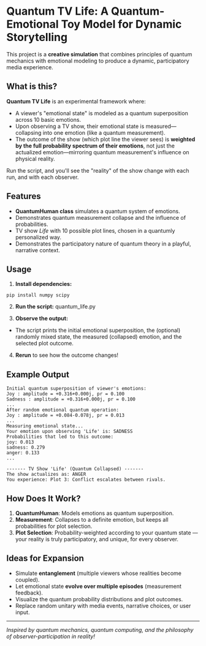 # Quantum TV Life: A Quantum-Emotional Toy Model for Dynamic Storytelling

This project is a **creative simulation** that combines principles of quantum mechanics with emotional modeling to produce a dynamic, participatory media experience.

## What is this?

**Quantum TV Life** is an experimental framework where:
- A viewer's "emotional state" is modeled as a quantum superposition across 10 basic emotions.
- Upon observing a TV show, their emotional state is measured—collapsing into one emotion (like a quantum measurement).
- The outcome of the show (which plot line the viewer sees) is **weighted by the full probability spectrum of their emotions**, not just the actualized emotion—mirroring quantum measurement's influence on physical reality.

Run the script, and you'll see the "reality" of the show change with each run, and with each observer.

## Features

- **QuantumHuman class** simulates a quantum system of emotions.
- Demonstrates quantum measurement collapse and the influence of probabilities.
- TV show *Life* with 10 possible plot lines, chosen in a quantumly personalized way.
- Demonstrates the participatory nature of quantum theory in a playful, narrative context.

## Usage

1. **Install dependencies:**
```
pip install numpy scipy
```

2. **Run the script:**
quantum_life.py

3. **Observe the output:**
- The script prints the initial emotional superposition, the (optional) randomly mixed state, the measured (collapsed) emotion, and the selected plot outcome.

4. **Rerun** to see how the outcome changes!

## Example Output
```
Initial quantum superposition of viewer's emotions:
Joy : amplitude = +0.316+0.000j, pr = 0.100
Sadness : amplitude = +0.316+0.000j, pr = 0.100
...
After random emotional quantum operation:
Joy : amplitude = +0.084-0.078j, pr = 0.013
...
Measuring emotional state...
Your emotion upon observing 'Life' is: SADNESS
Probabilities that led to this outcome:
joy: 0.013
sadness: 0.279
anger: 0.133
...

------- TV Show 'Life' (Quantum Collapsed) -------
The show actualizes as: ANGER
You experience: Plot 3: Conflict escalates between rivals.
```
## How Does It Work?

1. **QuantumHuman**: Models emotions as quantum superposition.
2. **Measurement**: Collapses to a definite emotion, but keeps all probabilities for plot selection.
3. **Plot Selection**: Probability-weighted according to your quantum state — your reality is truly participatory, and unique, for every observer.

## Ideas for Expansion

- Simulate **entanglement** (multiple viewers whose realities become coupled).
- Let emotional state **evolve over multiple episodes** (measurement feedback).
- Visualize the quantum probability distributions and plot outcomes.
- Replace random unitary with media events, narrative choices, or user input.

---

*Inspired by quantum mechanics, quantum computing, and the philosophy of observer-participation in reality!*